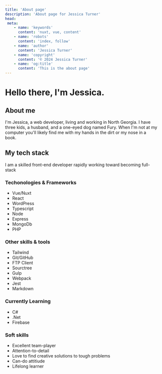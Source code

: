 ```yaml
---
title: 'About page'
description: 'About page for Jessica Turner'
head:
 meta:
    - name: 'keywords'
      content: 'nuxt, vue, content'
    - name: 'robots'
      content: 'index, follow'
    - name: 'author'
      content: 'Jessica Turner'
    - name: 'copyright'
      content: '© 2024 Jessica Turner'
    - name: 'og:title'
      content: 'This is the about page'
---
```

# Hello there, I'm Jessica.

## About me

I'm Jessica, a web developer, living and working in North Georgia.  I have three kids, a husband, and a one-eyed dog named Fury.  When I'm not at my computer you'll likely find me with my hands in the dirt or my nose in a book.

## My tech stack

I am a skilled front-end developer rapidly working toward becoming full-stack

### Techonologies & Frameworks
- Vue/Nuxt
- React
- WordPress
- Typescript
- Node
- Express
- MongoDb
- PHP

### Other skills & tools
- Tailwind
- Git/GitHub
- FTP Client
- Sourctree
- Gulp
- Webpack
- Jest
- Markdown

### Currently Learning
- C#
- .Net
- Firebase

### Soft skills 
- Excellent team-player
- Attention-to-detail
- Love to find creative solutions to tough problems
- Can-do attitiude
- Lifelong learner

